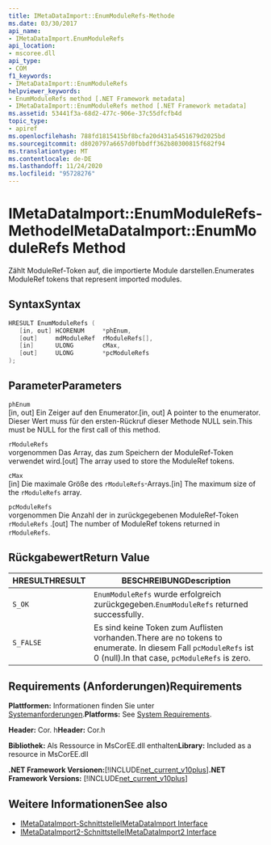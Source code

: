 ```yaml
---
title: IMetaDataImport::EnumModuleRefs-Methode
ms.date: 03/30/2017
api_name:
- IMetaDataImport.EnumModuleRefs
api_location:
- mscoree.dll
api_type:
- COM
f1_keywords:
- IMetaDataImport::EnumModuleRefs
helpviewer_keywords:
- EnumModuleRefs method [.NET Framework metadata]
- IMetaDataImport::EnumModuleRefs method [.NET Framework metadata]
ms.assetid: 53441f3a-68d2-477c-906e-37c55dfcfb4d
topic_type:
- apiref
ms.openlocfilehash: 788fd1815415bf8bcfa20d431a5451679d2025bd
ms.sourcegitcommit: d8020797a6657d0fbbdff362b80300815f682f94
ms.translationtype: MT
ms.contentlocale: de-DE
ms.lasthandoff: 11/24/2020
ms.locfileid: "95728276"
---
```

# <a name="imetadataimportenummodulerefs-method"></a><span data-ttu-id="ebbaf-102">IMetaDataImport::EnumModuleRefs-Methode</span><span class="sxs-lookup"><span data-stu-id="ebbaf-102">IMetaDataImport::EnumModuleRefs Method</span></span>

<span data-ttu-id="ebbaf-103">Zählt ModuleRef-Token auf, die importierte Module darstellen.</span><span class="sxs-lookup"><span data-stu-id="ebbaf-103">Enumerates ModuleRef tokens that represent imported modules.</span></span>  
  
## <a name="syntax"></a><span data-ttu-id="ebbaf-104">Syntax</span><span class="sxs-lookup"><span data-stu-id="ebbaf-104">Syntax</span></span>  
  
```cpp  
HRESULT EnumModuleRefs (  
   [in, out] HCORENUM     *phEnum,  
   [out]     mdModuleRef  rModuleRefs[],  
   [in]      ULONG        cMax,  
   [out]     ULONG        *pcModuleRefs  
);  
```  
  
## <a name="parameters"></a><span data-ttu-id="ebbaf-105">Parameter</span><span class="sxs-lookup"><span data-stu-id="ebbaf-105">Parameters</span></span>  

 `phEnum`  
 <span data-ttu-id="ebbaf-106">[in, out] Ein Zeiger auf den Enumerator.</span><span class="sxs-lookup"><span data-stu-id="ebbaf-106">[in, out] A pointer to the enumerator.</span></span> <span data-ttu-id="ebbaf-107">Dieser Wert muss für den ersten-Rückruf dieser Methode NULL sein.</span><span class="sxs-lookup"><span data-stu-id="ebbaf-107">This must be NULL for the first call of this method.</span></span>  
  
 `rModuleRefs`  
 <span data-ttu-id="ebbaf-108">vorgenommen Das Array, das zum Speichern der ModuleRef-Token verwendet wird.</span><span class="sxs-lookup"><span data-stu-id="ebbaf-108">[out] The array used to store the ModuleRef tokens.</span></span>  
  
 `cMax`  
 <span data-ttu-id="ebbaf-109">[in] Die maximale Größe des `rModuleRefs`-Arrays.</span><span class="sxs-lookup"><span data-stu-id="ebbaf-109">[in] The maximum size of the `rModuleRefs` array.</span></span>  
  
 `pcModuleRefs`  
 <span data-ttu-id="ebbaf-110">vorgenommen Die Anzahl der in zurückgegebenen ModuleRef-Token `rModuleRefs` .</span><span class="sxs-lookup"><span data-stu-id="ebbaf-110">[out] The number of ModuleRef tokens returned in `rModuleRefs`.</span></span>  
  
## <a name="return-value"></a><span data-ttu-id="ebbaf-111">Rückgabewert</span><span class="sxs-lookup"><span data-stu-id="ebbaf-111">Return Value</span></span>  
  
|<span data-ttu-id="ebbaf-112">HRESULT</span><span class="sxs-lookup"><span data-stu-id="ebbaf-112">HRESULT</span></span>|<span data-ttu-id="ebbaf-113">BESCHREIBUNG</span><span class="sxs-lookup"><span data-stu-id="ebbaf-113">Description</span></span>|  
|-------------|-----------------|  
|`S_OK`|<span data-ttu-id="ebbaf-114">`EnumModuleRefs` wurde erfolgreich zurückgegeben.</span><span class="sxs-lookup"><span data-stu-id="ebbaf-114">`EnumModuleRefs` returned successfully.</span></span>|  
|`S_FALSE`|<span data-ttu-id="ebbaf-115">Es sind keine Token zum Auflisten vorhanden.</span><span class="sxs-lookup"><span data-stu-id="ebbaf-115">There are no tokens to enumerate.</span></span> <span data-ttu-id="ebbaf-116">In diesem Fall `pcModuleRefs` ist 0 (null).</span><span class="sxs-lookup"><span data-stu-id="ebbaf-116">In that case, `pcModuleRefs` is zero.</span></span>|  
  
## <a name="requirements"></a><span data-ttu-id="ebbaf-117">Requirements (Anforderungen)</span><span class="sxs-lookup"><span data-stu-id="ebbaf-117">Requirements</span></span>  

 <span data-ttu-id="ebbaf-118">**Plattformen:** Informationen finden Sie unter [Systemanforderungen](../../get-started/system-requirements.md).</span><span class="sxs-lookup"><span data-stu-id="ebbaf-118">**Platforms:** See [System Requirements](../../get-started/system-requirements.md).</span></span>  
  
 <span data-ttu-id="ebbaf-119">**Header:** Cor. h</span><span class="sxs-lookup"><span data-stu-id="ebbaf-119">**Header:** Cor.h</span></span>  
  
 <span data-ttu-id="ebbaf-120">**Bibliothek:** Als Ressource in MsCorEE.dll enthalten</span><span class="sxs-lookup"><span data-stu-id="ebbaf-120">**Library:** Included as a resource in MsCorEE.dll</span></span>  
  
 <span data-ttu-id="ebbaf-121">**.NET Framework Versionen:**[!INCLUDE[net_current_v10plus](../../../../includes/net-current-v10plus-md.md)]</span><span class="sxs-lookup"><span data-stu-id="ebbaf-121">**.NET Framework Versions:** [!INCLUDE[net_current_v10plus](../../../../includes/net-current-v10plus-md.md)]</span></span>  
  
## <a name="see-also"></a><span data-ttu-id="ebbaf-122">Weitere Informationen</span><span class="sxs-lookup"><span data-stu-id="ebbaf-122">See also</span></span>

- [<span data-ttu-id="ebbaf-123">IMetaDataImport-Schnittstelle</span><span class="sxs-lookup"><span data-stu-id="ebbaf-123">IMetaDataImport Interface</span></span>](imetadataimport-interface.md)
- [<span data-ttu-id="ebbaf-124">IMetaDataImport2-Schnittstelle</span><span class="sxs-lookup"><span data-stu-id="ebbaf-124">IMetaDataImport2 Interface</span></span>](imetadataimport2-interface.md)
